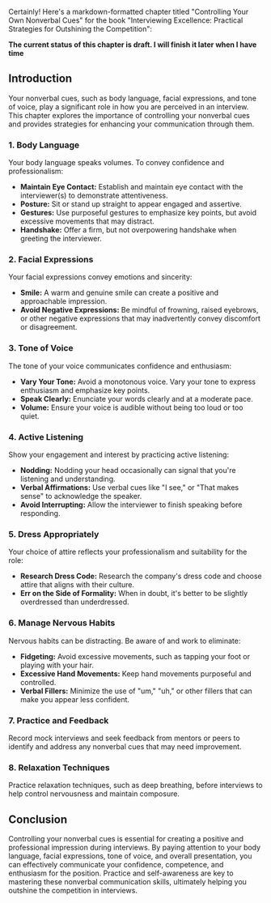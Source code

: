Certainly! Here's a markdown-formatted chapter titled "Controlling Your Own Nonverbal Cues" for the book "Interviewing Excellence: Practical Strategies for Outshining the Competition":

**The current status of this chapter is draft. I will finish it later when I have time**

Introduction
------------

Your nonverbal cues, such as body language, facial expressions, and tone of voice, play a significant role in how you are perceived in an interview. This chapter explores the importance of controlling your nonverbal cues and provides strategies for enhancing your communication through them.

### **1. Body Language**

Your body language speaks volumes. To convey confidence and professionalism:

* **Maintain Eye Contact:** Establish and maintain eye contact with the interviewer(s) to demonstrate attentiveness.
* **Posture:** Sit or stand up straight to appear engaged and assertive.
* **Gestures:** Use purposeful gestures to emphasize key points, but avoid excessive movements that may distract.
* **Handshake:** Offer a firm, but not overpowering handshake when greeting the interviewer.

### **2. Facial Expressions**

Your facial expressions convey emotions and sincerity:

* **Smile:** A warm and genuine smile can create a positive and approachable impression.
* **Avoid Negative Expressions:** Be mindful of frowning, raised eyebrows, or other negative expressions that may inadvertently convey discomfort or disagreement.

### **3. Tone of Voice**

The tone of your voice communicates confidence and enthusiasm:

* **Vary Your Tone:** Avoid a monotonous voice. Vary your tone to express enthusiasm and emphasize key points.
* **Speak Clearly:** Enunciate your words clearly and at a moderate pace.
* **Volume:** Ensure your voice is audible without being too loud or too quiet.

### **4. Active Listening**

Show your engagement and interest by practicing active listening:

* **Nodding:** Nodding your head occasionally can signal that you're listening and understanding.
* **Verbal Affirmations:** Use verbal cues like "I see," or "That makes sense" to acknowledge the speaker.
* **Avoid Interrupting:** Allow the interviewer to finish speaking before responding.

### **5. Dress Appropriately**

Your choice of attire reflects your professionalism and suitability for the role:

* **Research Dress Code:** Research the company's dress code and choose attire that aligns with their culture.
* **Err on the Side of Formality:** When in doubt, it's better to be slightly overdressed than underdressed.

### **6. Manage Nervous Habits**

Nervous habits can be distracting. Be aware of and work to eliminate:

* **Fidgeting:** Avoid excessive movements, such as tapping your foot or playing with your hair.
* **Excessive Hand Movements:** Keep hand movements purposeful and controlled.
* **Verbal Fillers:** Minimize the use of "um," "uh," or other fillers that can make you appear less confident.

### **7. Practice and Feedback**

Record mock interviews and seek feedback from mentors or peers to identify and address any nonverbal cues that may need improvement.

### **8. Relaxation Techniques**

Practice relaxation techniques, such as deep breathing, before interviews to help control nervousness and maintain composure.

Conclusion
----------

Controlling your nonverbal cues is essential for creating a positive and professional impression during interviews. By paying attention to your body language, facial expressions, tone of voice, and overall presentation, you can effectively communicate your confidence, competence, and enthusiasm for the position. Practice and self-awareness are key to mastering these nonverbal communication skills, ultimately helping you outshine the competition in interviews.
